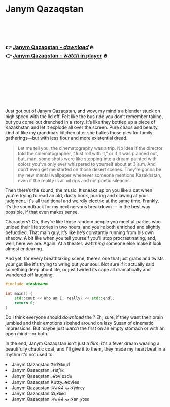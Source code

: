 <h1>Janym Qazaqstan</h1>

<br><br><br>

<h3>👉 <a href="https://Seths-arpaterni1972.github.io/ylqyqqdrmd/">Janym Qazaqstan - 𝘥𝘰𝘸𝘯𝘭𝘰𝘢𝘥</a> 🔥<br>
👉 <a href="https://Seths-arpaterni1972.github.io/ylqyqqdrmd/">Janym Qazaqstan - 𝘸𝘢𝘵𝘤𝘩 in player</a> 🔥
</h3>



<br><br><br><br><br><br><br>


Just got out of Janym Qazaqstan, and wow, my mind's a blender stuck on high speed with the lid off. Felt like the bus ride you don’t remember taking, but you come out drenched in a story. It’s like they bottled up a piece of Kazakhstan and let it explode all over the screen. Pure chaos and beauty, kind of like my grandma’s kitchen after she bakes those pies for family gatherings—but with less flour and more existential dread.

> Let me tell you, the cinematography was a trip. No idea if the director told the cinematographer, “Just roll with it,” or if it was planned out, but, man, some shots were like stepping into a dream painted with colors you’ve only ever whispered to yourself about at 3 a.m. And don’t even get me started on those desert scenes. They’re gonna be my new mental wallpaper whenever someone mentions Kazakhstan, even if the reality is all oil rigs and not poetic silences.

Then there’s the sound, the music. It sneaks up on you like a cat when you're trying to read an old, dusty book, purring and clawing at your judgment. It's all traditional and weirdly electric at the same time. Frankly, it’s the soundtrack for my next nervous breakdown — in the best way possible, if that even makes sense.

Characters? Oh, they’re like those random people you meet at parties who unload their life stories in two hours, and you’re both enriched and slightly befuddled. That main guy, it’s like he’s constantly running from his own shadow. A bit like when you tell yourself you'll stop procrastinating, and, well, here we are. Again. At a theater. 𝘸𝘢𝘵𝘤𝘩𝘪𝘯𝘨 someone else make it look almost endearing. 

And yet, for every breathtaking scene, there’s one that just grabs and twists your gut like it's trying to wring out your soul. Not sure if it actually said something deep about life, or just twirled its cape all dramatically and wandered off laughing.

```c++
#include <io𝘴𝘵𝘳𝘦𝘢𝘮>

int main() {
    std::cout << Who am I, really? << std::endl;
    return 0;
}
```

Do I think everyone should 𝘥𝘰𝘸𝘯𝘭𝘰𝘢𝘥 the  ? Eh, sure, if they want their brain jumbled and their emotions sloshed around on lazy Susan of cinematic impressions. But maybe just 𝘸𝘢𝘵𝘤𝘩 the   first on an empty stomach or with an open mind—or both. 

In the end, Janym Qazaqstan isn't just a 𝘧𝘪𝘭𝘮; it's a fever dream wearing a beautifully chaotic coat, and I'll give it to them, they made my heart beat in a rhythm it's not used to.

<li>Janym Qazaqstan 𝓥𝗂ԁ𝓒𝗅𝗈ųԁ</li>
<li>Janym Qazaqstan 𝓝𝖾𝗍ƒ𝗅𝗂𝗑</li>
<li>Janym Qazaqstan 𝓜𝗈ν𝗂𝖾𝗌ԁ𝖆</li>
<li>Janym Qazaqstan Ҝ𝗎𝗍𝗍𝗒𝓜𝗈ν𝗂𝖾𝗌</li>
<li>Janym Qazaqstan 𝒲𝒶𝓉𝒸𝒽 𝒾𝓃 𝒮𝗒𝖽𝗇𝖾𝗒</li>
<li>Janym Qazaqstan 𝓓ų𝓫𝖻𝖾𝖽</li>
<li>Janym Qazaqstan 𝒲𝒶𝓉𝒸𝒽 𝒾𝓃 𝒮𝖺𝗇 𝒥𝗈𝗌𝖾</li>
